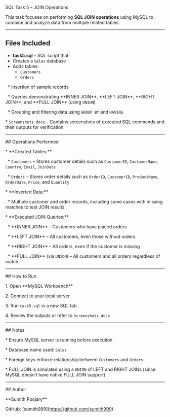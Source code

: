 SQL Task 5 – JOIN Operations

This task focuses on performing **SQL JOIN operations** using MySQL to combine and analyze data from multiple related tables.

---

## Files Included


 - **task5.sql** – SQL script that:
  - Creates a `Sales` database
  - Adds tables:
    - `Customers`
    - `Orders`


&nbsp; \* Insertion of sample records

&nbsp; \* Queries demonstrating \*\*INNER JOIN\*\*, \*\*LEFT JOIN\*\*, \*\*RIGHT JOIN\*\*, and \*\*FULL JOIN\*\* (using `UNION`)

&nbsp; \* Grouping and filtering data using `GROUP BY` and `HAVING`

\* `Screenshots.docx` – Contains screenshots of executed SQL commands and their outputs for verification



---



\## Operations Performed



\* \*\*Created Tables:\*\*



&nbsp; \* `Customers` – Stores customer details such as `CustomerID`, `CustomerName`, `Country`, `Email`, `JoinDate`

&nbsp; \* `Orders` – Stores order details such as `OrderID`, `CustomerID`, `ProductName`, `OrderDate`, `Price`, and `Quantity`



\* \*\*Inserted Data:\*\*



&nbsp; \* Multiple customer and order records, including some cases with missing matches to test JOIN results



\* \*\*Executed JOIN Queries:\*\*



&nbsp; \* \*\*INNER JOIN\*\* – Customers who have placed orders

&nbsp; \* \*\*LEFT JOIN\*\* – All customers, even those without orders

&nbsp; \* \*\*RIGHT JOIN\*\* – All orders, even if the customer is missing

&nbsp; \* \*\*FULL JOIN\*\* (via `UNION`) – All customers and all orders regardless of match



---



\## How to Run



1\. Open \*\*MySQL Workbench\*\*

2\. Connect to your local server

3\. Run `task5.sql` in a new SQL tab

4\. Review the outputs or refer to `Screenshots.docx`



---



\## Notes



\* Ensure MySQL server is running before execution

\* Database name used: `Sales`

\* Foreign keys enforce relationship between `Customers` and `Orders`

\* FULL JOIN is simulated using a `UNION` of LEFT and RIGHT JOINs (since MySQL doesn’t have native FULL JOIN support)



---



\## Author



\*\*Sumith Poojary\*\*

GitHub: \[sumith999](https://github.com/sumith999)




